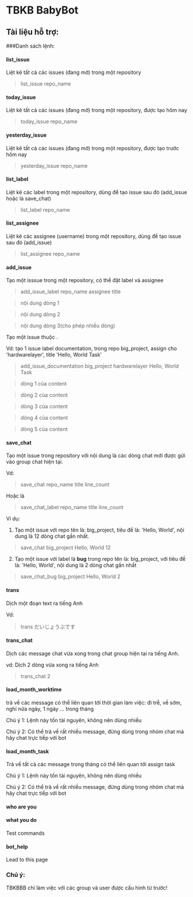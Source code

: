 # TBKB BabyBot

## Tài liệu hỗ trợ:

###Danh sách lệnh:

#### list_issue

Liệt kê tất cả các issues (đang mở) trong một repository

> list_issue repo_name

#### today_issue

Liệt kê tất cả các issues (đang mở) trong một repository, được tạo hôm nay

> today_issue repo_name

#### yesterday_issue

Liệt kê tất cả các issues (đang mở) trong một repository, được tạo trước hôm nay

> yesterday_issue repo_name

#### list_label

Liệt kê các label trong một repository, dùng để tạo issue sau đó (add_issue hoặc là save_chat)

> list_label repo_name

#### list_assignee

Liệt kê các assignee (username) trong một repository, dùng để tạo issue sau đó (add_issue)

> list_assignee repo_name

#### add_issue

Tạo một isssue trong một repository, có thể đặt label và assignee

> add_issue_label repo_name assignee title

>  nội dung dòng 1

>  nội dung dòng 2

>  nội dung dòng 3(cho phép nhiều dòng)

Tạo một issue thuộc <label>.

Vd: tạo 1 issue label documentation, trong repo big_project, assign cho 'hardwarelayer', title 'Hello, World Task'

> add_issue_documentation big_project hardwarelayer Hello, World Task

> dòng 1 của content

> dòng 2 của content

> dòng 3 của content

> dòng 4 của content

> dòng 5 của content


#### save_chat

Tạo một issue trong repository với nội dung là các dòng chat mới được gửi vào group chat hiện tại.

Vd: 

> save_chat repo_name title line_count

Hoặc là

> save_chat_label repo_name title line_count

Ví dụ:

1. Tạo một issue với repo tên là: big_project, tiêu đề là: 'Hello, World', nội dung là 12 dòng chat gần nhất.

> save_chat big_project Hello, World 12

2. Tạo một issue với label là **bug** trong repo tên là: big_project, với tiêu đề là: 'Hello, World', nội dung là 2 dòng chat gần nhất

> save_chat_bug big_project Hello, World 2

#### trans

Dịch một đoạn text ra tiếng Anh

Vd:

> trans だいじょうぶです


#### trans_chat

Dịch các message chat vừa xong trong chat group hiện tại ra tiếng Anh.

vd: Dịch 2 dòng vừa xong ra tiếng Anh

> trans_chat 2

#### load_month_worktime

trả về các message có thể liên quan tới thời gian làm việc: đi trễ, về sớm, nghỉ nửa ngày, 1 ngày ... trong tháng

Chú ý 1: Lệnh này tốn tài nguyên, không nên dùng nhiều

Chú ý 2: Có thể trả về rất nhiều message, đừng dùng trong nhóm chat mà hãy chat trực tiếp với bot

#### load_month_task

Trả về tất cả các message trong tháng có thể liên quan tới assign task

Chú ý 1: Lệnh này tốn tài nguyên, không nên dùng nhiều

Chú ý 2: Có thể trả về rất nhiều message, đừng dùng trong nhóm chat mà hãy chat trực tiếp với bot

#### who are you

#### what you do

Test commands

#### bot_help

Lead to this page


### Chú ý:

TBKBBB chỉ làm việc với các group và user được cấu hình từ trước!


